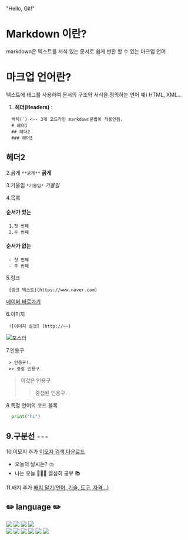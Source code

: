 "Hello, Git!" 

# Markdown 이란? 
markdown은 텍스트를 서식 있는 문서로 쉽게 변환 할 수 있는 마크업 언어

# 마크업 언어란?
텍스트에 태그를 사용하여 문서의 구조와 서식을 정의하는 언어
예) HTML, XML...

1. **헤더(Headers)** :
```
  백틱(`) <-- 3개 코드라인 markdown문법이 적용안됨.
  # 헤더1
  ## 헤더2
  ### 헤더3
```
## 헤더2

2.굵게 
``` **굵게** ```
**굵게**

3.기울임
``` *기울임* ```
*기울임*

4.목록 
#### 순서가 있는
```
 1.첫 번째
 2.두 번째
```
#### 순서가 없는
```
 - 첫 번째
 - 두 번째
```

5.링크
```
 [링크 텍스트](https://www.naver.com)
```
[네이버 바로가기](https://www.naver.com)

6.이미지
```
 ![이미지 설명] (http://~~)
```
![포스터](https://img.khan.co.kr/weekly/2025/07/09/news-p.v1.20250702.4bef2328e5594751aa07881f32b8ea8c_P1.jpg)

7.인용구

```
 > 인용구!.
 >> 중첩 인용구
```
> 이것은 인용구
>> 중첩된 인용구.

8.특정 언어의 코드 블록

```python
  print("hi")
```

9.구분선 
```---```
---

10.이모지 추가 
[이모지 검색,다운로드](https://emojipedia.org)

- 오늘의 날씨는? ⛈️
- 나는 오늘 🧑🏽‍🦰 열심히 공부 📚

11.배지 추가 
[배지 달기(언어, 기술, 도구, 자격...)](https://simpleicons.org)

  <h2>✏️ language ✏️</h2>
  <img src="https://img.shields.io/badge/java-007396?style=for-the-badge&logo=java&logoColor=white"> 
  <img src="https://img.shields.io/badge/html5-E34F26?style=for-the-badge&logo=html5&logoColor=white"> 
  <img src="https://img.shields.io/badge/css-1572B6?style=for-the-badge&logo=css3&logoColor=white"> 
  <img src="https://img.shields.io/badge/javascript-F7DF1E?style=for-the-badge&logo=javascript&logoColor=black"> <br>
  <img src="https://img.shields.io/badge/c-00B265?style=for-the-badge&logo=c&logoColor=white">  
   <img src="https://img.shields.io/badge/python-3776AB?style=for-the-badge&logo=python&logoColor=white">
  <img src="https://img.shields.io/badge/swift-F05138?style=for-the-badge&logo=swift&logoColor=white"> 
  <img src="https://img.shields.io/badge/markdown-000000?style=for-the-badge&logo=markdown&logoColor=white"> 
  <img src="https://img.shields.io/badge/solidity-2C4F7C?style=for-the-badge&logo=solidity&logoColor=white">
  <img src="https://img.shields.io/badge/R-276DC3?style=for-the-badge&logo=R&logoColor=white">  